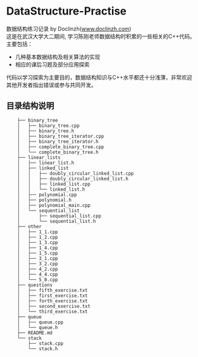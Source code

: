 # DataStructure-Practise
数据结构练习记录 by Doclinzh(www.doclinzh.com)  
这是在武汉大学大二期间, 学习陈刚老师数据结构时积累的一些相关的C++代码。主要包括：
* 几种基本数据结构及相关算法的实现
* 相应的课后习题及部分应用探索  

代码以学习探索为主要目的，数据结构知识与C++水平都还十分浅薄，非常欢迎其他开发者指出错误或参与共同开发。

## 目录结构说明
        ├── binary_tree
        │   ├── binary_tree.cpp
        │   ├── binary_tree.h
        │   ├── binary_tree_iterator.cpp
        │   ├── binary_tree_iterator.h
        │   ├── complete_binary_tree.cpp
        │   └── complete_binary_tree.h
        ├── linear_lists
        │   ├── linear_list.h
        │   ├── linked_list
        │   │   ├── doubly_circular_linked_list.cpp
        │   │   ├── doubly_circular_linked_list.h
        │   │   ├── linked_list.cpp
        │   │   └── linked_list.h
        │   ├── polynomial.cpp
        │   ├── polynomial.h
        │   ├── polynomial_main.cpp
        │   └── sequential_list
        │       ├── sequential_list.cpp
        │       └── sequential_list.h
        ├── other
        │   ├── 1_1.cpp
        │   ├── 1_2.cpp
        │   ├── 1_3.cpp
        │   ├── 1_4.cpp
        │   ├── 1_5.cpp
        │   ├── 3_1.cpp
        │   ├── 3_2.cpp
        │   ├── 4_2.cpp
        │   ├── 4_4.cpp
        │   └── 5_0.cpp
        ├── questions
        │   ├── fifth_exercise.txt
        │   ├── first_exercise.txt
        │   ├── forth_exercise.txt
        │   ├── second_exercise.txt
        │   └── third_exercise.txt
        ├── queue
        │   ├── queue.cpp
        │   └── queue.h
        ├── README.md
        └── stack
            ├── stack.cpp
            └── stack.h



